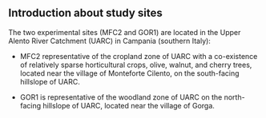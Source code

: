 ﻿## Introduction about study sites

The two experimental sites (MFC2 and GOR1) are located in the Upper Alento River Catchment (UARC) in Campania (southern Italy):

* MFC2 representative of the cropland zone of UARC with a co-existence of relatively sparse horticultural crops, olive, walnut, and cherry trees, 
    located near the village of Monteforte Cilento, on the south-facing hillslope of UARC.  

* GOR1 is representative of the woodland zone of UARC on the north-facing hillslope of UARC, located near the village of Gorga.

